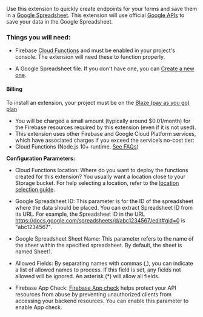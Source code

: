 Use this extension to quickly create endpoints for your forms and save them in a [Google Spreadsheet](https://www.google.com/sheets/about). This extension will use official [Google APIs](https://developers.google.com/sheets/api/quickstart/nodejs) to save your data in the Google Spreadsheet.

### Things you will need:

- Firebase [Cloud Functions](https://console.firebase.google.com/project/_/functions) and must be enabled in your project's console. The extension will need these to function properly.

- A Google Spreadsheet file. If you don't have one, you can [Create a new one](https://docs.google.com/spreadsheets/create).

#### Billing

To install an extension, your project must be on the [Blaze (pay as you go) plan](https://firebase.google.com/pricing)

- You will be charged a small amount (typically around $0.01/month) for the Firebase resources required by this extension (even if it is not used).
- This extension uses other Firebase and Google Cloud Platform services, which have associated charges if you exceed the service’s no-cost tier:
- Cloud Functions (Node.js 10+ runtime. [See FAQs](https://firebase.google.com/support/faq#extensions-pricing))

**Configuration Parameters:**

- Cloud Functions location: Where do you want to deploy the functions created for this extension? You usually want a location close to your Storage bucket. For help selecting a location, refer to the [location selection guide](https://firebase.google.com/docs/functions/locations).

- Google Spreadsheet ID: This parameter is for the ID of the spreadsheet where the data should be placed. You can extract Spreadsheet ID from its URL. For example, the Spreadsheet ID in the URL https://docs.google.com/spreadsheets/d/abc1234567/edit#gid=0 is "abc1234567".

- Google Spreadsheet Sheet Name: This parameter refers to the name of the sheet within the specified spreadsheet. By default, the sheet is named Sheet1.

- Allowed Fields: By separating names with commas (,), you can indicate a list of allowed names to process. If this field is set, any fields not allowed will be ignored. An asterisk (*) will allow all fields.

- Firebase App Check: [Firebase App check](https://firebase.google.com/docs/app-check) helps protect your API resources from abuse by preventing unauthorized clients from accessing your backend resources. You can enable this parameter to enable App check.